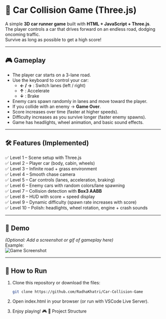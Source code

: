 # 🚗 Car Collision Game (Three.js)

A simple **3D car runner game** built with **HTML + JavaScript + Three.js**.  
The player controls a car that drives forward on an endless road, dodging oncoming traffic.  
Survive as long as possible to get a high score!

---

## 🎮 Gameplay

- The player car starts on a 3-lane road.
- Use the keyboard to control your car:
  - **← / →** : Switch lanes (left / right)
  - **↑** : Accelerate
  - **↓** : Brake
- Enemy cars spawn randomly in lanes and move toward the player.
- If you collide with an enemy → **Game Over**.
- Score increases over time (faster at higher speeds).
- Difficulty increases as you survive longer (faster enemy spawns).
- Game has headlights, wheel animation, and basic sound effects.

---

## 🛠️ Features (Implemented)

✅ Level 1 – Scene setup with Three.js  
✅ Level 2 – Player car (body, cabin, wheels)  
✅ Level 3 – Infinite road + grass environment  
✅ Level 4 – Smooth chase camera  
✅ Level 5 – Car controls (lanes, acceleration, braking)  
✅ Level 6 – Enemy cars with random colors/lane spawning  
✅ Level 7 – Collision detection with **Box3 AABB**  
✅ Level 8 – HUD with score + speed display  
✅ Level 9 – Dynamic difficulty (spawn rate increases with score)  
✅ Level 10 – Polish: headlights, wheel rotation, engine + crash sounds  

---

## 🎥 Demo

*(Optional: Add a screenshot or gif of gameplay here)*  
Example:  
![Game Screenshot](./screenshot.png)

---

## 🚀 How to Run

1. Clone this repository or download the files:
   ```bash
   git clone https://github.com/RadhaKhatri/Car-Collision-Game

2. Open index.html in your browser (or run with VSCode Live Server).

3. Enjoy playing! 🎮
📂 Project Structure

